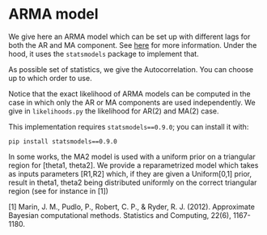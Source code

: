 # ARMA model

We give here an ARMA model which can be set up with different lags for both the AR and MA component.
See [here](https://en.wikipedia.org/wiki/Autoregressive%E2%80%93moving-average_model#ARMA_model) for more information.
Under the hood, it uses the `statsmodels` package to implement that.

As possible set of statistics, we give the Autocorrelation. You can choose up to which order to use.

Notice that the exact likelihood of ARMA models can be computed in the case in which only the AR or MA components are used independently. We give in `likelihoods.py` the likelihood for AR(2) and MA(2) case.  

This implementation requires `statsmodels==0.9.0`; you can install it with: 

    pip install statsmodels==0.9.0


In some works, the MA2 model is used with a uniform prior on a triangular region for [theta1, theta2]. We provide a reparametrized model
which takes as inputs parameters [R1,R2] which, if they are given a Uniform[0,1] prior, result in theta1, theta2 being distributed uniformly on the correct 
triangular region (see for instance in [1])

[1] Marin, J. M., Pudlo, P., Robert, C. P., & Ryder, R. J. (2012). Approximate Bayesian computational methods. 
Statistics and Computing, 22(6), 1167-1180.
